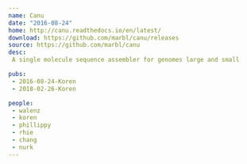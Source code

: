```yaml
---
name: Canu
date: "2016-08-24"
home: http://canu.readthedocs.io/en/latest/
download: https://github.com/marbl/canu/releases
source: https://github.com/marbl/canu
desc:
 A single molecule sequence assembler for genomes large and small

pubs:
 - 2016-08-24-Koren
 - 2018-02-26-Koren

people:
 - walenz
 - koren
 - phillippy
 - rhie
 - chang
 - nurk
---
```

